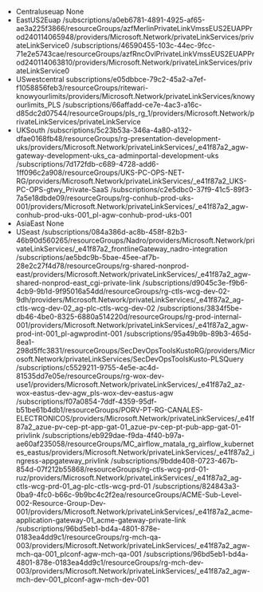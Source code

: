 
- Centraluseuap
     None
- EastUS2Euap
     /subscriptions/a0eb6781-4891-4925-af65-ae3a225f3866/resourceGroups/azfMerlinPrivateLinkVmssEUS2EUAPProd240114065948/providers/Microsoft.Network/privateLinkServices/privateLinkService0
     /subscriptions/46590455-103c-44ec-9fcc-71e2e5743cae/resourceGroups/azfRncOvlPrivateLinkVmssEUS2EUAPProd240114063810/providers/Microsoft.Network/privateLinkServices/privateLinkService0
 - USwestcentral
     subscriptions/e05dbbce-79c2-45a2-a7ef-f1058856feb3/resourceGroups/ritewari-knowyourlimits/providers/Microsoft.Network/privateLinkServices/knowyourlimits_PLS
     /subscriptions/66affadd-ce7e-4ac3-a16c-d85dc2d07544/resourceGroups/pls_rg_1/providers/Microsoft.Network/privateLinkServices/privateLinkService
 - UKSouth
     /subscriptions/5c23b53a-346a-4a80-a132-dfae0168fb48/resourceGroups/rg-presentation-development-uks/providers/Microsoft.Network/privateLinkServices/_e41f87a2_agw-gateway-development-uks_ca-adminportal-development-uks
     /subscriptions/7d172fdb-c689-4728-add6-1ff096c2a908/resourceGroups/UKS-PC-OPS-NET-RG/providers/Microsoft.Network/privateLinkServices/_e41f87a2_UKS-PC-OPS-gtwy_Private-SaaS
     /subscriptions/c2e5dbc0-37f9-41c5-89f3-7a5e18dbde09/resourceGroups/rg-conhub-prod-uks-001/providers/Microsoft.Network/privateLinkServices/_e41f87a2_agw-conhub-prod-uks-001_pl-agw-conhub-prod-uks-001
 - AsiaEast
     None
- USeast
     /subscriptions/084a386d-ac8b-458f-82b3-46b90d560265/resourceGroups/Nadro/providers/Microsoft.Network/privateLinkServices/_e41f87a2_frontlineGateway_nadro-integration
     /subscriptions/ae5bdc9b-5bae-45ee-af7b-28e2c27f4d78/resourceGroups/rg-shared-nonprod-east/providers/Microsoft.Network/privateLinkServices/_e41f87a2_agw-shared-nonprod-east_cgi-private-link
     /subscriptions/d9045c3e-f9b6-4cb9-9b1d-9f95016a54dd/resourceGroups/rg-ctls-wcg-dev-02-9dh/providers/Microsoft.Network/privateLinkServices/_e41f87a2_ag-ctls-wcg-dev-02_ag-plc-ctls-wcg-dev-02
     /subscriptions/3834f5be-db46-4be0-8325-6880a514220d/resourceGroups/rg-prod-internal-001/providers/Microsoft.Network/privateLinkServices/_e41f87a2_agw-prod-int-001_pl-agwprodint-001
     /subscriptions/95a49b9b-89b3-465d-8ea1-298d5ffc3831/resourceGroups/SecDevOpsToolsKustoRG/providers/Microsoft.Network/privateLinkServices/SecDevOpsToolsKusto-PLSQuery
     /subscriptions/c5529211-9755-4e5e-ac4d-81535dd7e05e/resourceGroups/rg-wox-dev-use1/providers/Microsoft.Network/privateLinkServices/_e41f87a2_az-wox-eastus-dev-agw_pls-wox-dev-eastus-agw
     /subscriptions/f07a0854-7ddf-4359-95df-b51be61b4db1/resourceGroups/PORV-PT-RG-CANALES-ELECTRONICOS/providers/Microsoft.Network/privateLinkServices/_e41f87a2_azue-pv-cep-pt-app-gat-01_azue-pv-cep-pt-pub-app-gat-01-privlink
     /subscriptions/eb929dae-f9da-4f40-b97a-ae60af235058/resourceGroups/MC_airflow_matala_rg_airflow_kubernetes_eastus/providers/Microsoft.Network/privateLinkServices/_e41f87a2_ingress-appgateway_privlink
     /subscriptions/9bdde408-0723-467b-854d-07f212b55868/resourceGroups/rg-ctls-wcg-prd-01-ruz/providers/Microsoft.Network/privateLinkServices/_e41f87a2_ag-ctls-wcg-prd-01_ag-plc-ctls-wcg-prd-01
     /subscriptions/824843a3-0ba9-4fc0-b66c-9b9bc4c2f2ea/resourceGroups/ACME-Sub-Level-002-Resource-Group-Dev-001/providers/Microsoft.Network/privateLinkServices/_e41f87a2_acme-application-gateway-01_acme-gateway-private-link
     /subscriptions/96bd5eb1-bd4a-4801-878e-0183ea4dd9c1/resourceGroups/rg-mch-qa-003/providers/Microsoft.Network/privateLinkServices/_e41f87a2_agw-mch-qa-001_plconf-agw-mch-qa-001
     /subscriptions/96bd5eb1-bd4a-4801-878e-0183ea4dd9c1/resourceGroups/rg-mch-dev-003/providers/Microsoft.Network/privateLinkServices/_e41f87a2_agw-mch-dev-001_plconf-agw-mch-dev-001